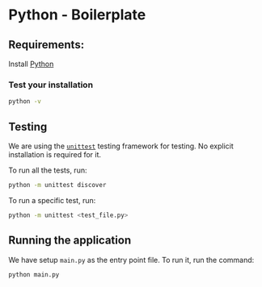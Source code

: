 # Python - Boilerplate

## Requirements:
Install [Python](https://www.python.org/downloads/)

### Test your installation
```bash
python -v
```

## Testing

We are using the [`unittest`](https://docs.python.org/3/library/unittest.html) testing framework for testing. No explicit installation is required for it.

To run all the tests, run:

```bash
python -m unittest discover
```

To run a specific test, run:

```bash
python -m unittest <test_file.py>
```

## Running the application

We have setup `main.py` as the entry point file. To run it, run the command:

```bash
python main.py
```
